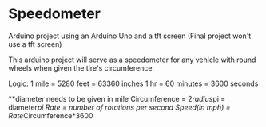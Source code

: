 # Speedometer
Arduino project using an Arduino Uno and a tft screen (Final project won't use a tft screen)

This arduino project will serve as a speedometer for any vehicle with round wheels when given the tire's circumference.

Logic:
1 mile = 5280 feet = 63360 inches
1 hr = 60 minutes = 3600 seconds

**diameter needs to be given in mile
Circumference = 2*radius*pi = diameter*pi
Rate = number of rotations per second
Speed(in mph) = Rate*Circumference*3600
